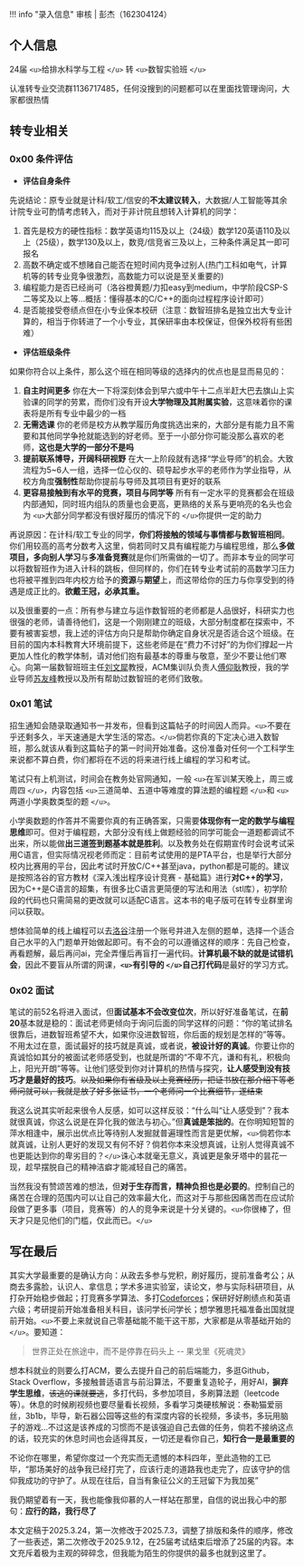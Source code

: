 !!! info "录入信息"
    审核 | 彭杰（162304124）

## 个人信息

24届 `<u>`给排水科学与工程 `</u>` 转 `<u>`数智实验班 `</u>`

认准转专业交流群1136717485，任何没搜到的问题都可以在里面找管理询问，大家都很热情

## 转专业相关

### 0x00 条件评估

- **评估自身条件**

先说结论：原专业就是计科/软工/信安的**不太建议转入**，大数据/人工智能等其余计院专业可酌情考虑转入，而对于非计院且想转入计算机的同学：

1. 首先是校方的硬性指标：数学英语均115及以上（24级）数学120英语110及以上（25级），数学130及以上，数竞/信竞省三及以上，三种条件满足其一即可报名
2. 高数不确定或不想赌自己能否在短时间内竞争过别人(热门工科如电气，计算机等的转专业竞争很激烈，高数能力可以说是至关重要的)
3. 编程能力是否已经尚可（洛谷橙黄题/力扣easy到medium，中学阶段CSP-S二等奖及以上等...概括：懂得基本的C/C++的面向过程程序设计即可）
4. 是否能接受卷绩点但在小专业保本校研（注意：数智班排名是独立出大专业计算的，相当于你转进了一个小专业，其保研率由本校保证，但保外校将有些困难）

- **评估班级条件**

如果你符合以上条件，那么这个班在相同等级的选择内的优点也是显而易见的：

1. **自主时间更多** 你在大一下将深刻体会到早六或中午十二点半赶大巴去旗山上实验课的同学的劳累，而你们没有开设**大学物理及其附属实验**，这意味着你的课表将是所有专业中最少的一档
2. **无需选课** 你的老师是校方从教学履历角度挑选出来的，大部分是有能力且不需要和其他同学争抢就能选到的好老师。至于一小部分你可能没那么喜欢的老师，**这也是大学的一部分不是吗**
3. **提前联系博导，开阔科研视野** 在大一上阶段就有选择“学业导师”的机会。大致流程为5~6人一组，选择一位心仪的、硕导起步水平的老师作为学业指导，从校方角度**强制性**帮助你提前与导师及其项目有更好的联系
4. **更容易接触到有水平的竞赛，项目与同学等** 所有有一定水平的竞赛都会在班级内部通知，同时班内组队的质量也会更高，更熟络的关系与更响亮的名头也会为 `<u>`大部分同学都没有很好履历的情况下的 `</u>`你提供一定的助力

再说原因：在计科/软工专业的同学，**你们将接触的领域与事情都与数智班相同**。你们用较高的高考分数考入这里，倘若同时又具有编程能力与编程思维，那么**多做项目，多向别人学习**与**多准备竞赛**就是你们所需做的一切了。而非本专业的同学可以将数智班作为进入计科的跳板，但同样的，你们在转专业考试前的高数学习压力也将被平推到四年内校方给予的**资源**与**期望**上，而这带给你的压力与你享受到的待遇是成正比的。**欲戴王冠，必承其重。**

以及很重要的一点：所有参与建立与运作数智班的老师都是人品很好，科研实力也很强的老师，请善待他们，这是一个刚刚建立的班级，大部分制度都在探索中，不要有被害妄想，我上述的评估方向只是帮助你确定自身状况是否适合这个班级。在目前的国内本科教育大环境前提下，这些老师是在“费力不讨好”的为你们撑起一片更加人性化的教学体制，请对他们抱有最基本的尊重与敬意，至少不要让他们寒心。向第一届数智班班主任[刘文犀](https://csip.fzu.edu.cn/?page_id=175)教授，ACM集训队负责人[傅仰耿](https://ccds.fzu.edu.cn/info/1206/8489.htm)教授，我的学业导师[苏友峰](https://ccds.fzu.edu.cn/info/1207/8293.htm)教授以及所有帮助过数智班的老师们致敬。

### 0x01 笔试

招生通知会随录取通知书一并发布，但看到这篇帖子的时间因人而异。`<u>`不要在乎还剩多久，半天速通是大学生活的常态。`</u>`倘若你真的下定决心进入数智班，那么就该从看到这篇帖子的第一时间开始准备。这份准备对任何一个工科学生来说都不算白费，你们都将在不远的将来进行线上编程的学习和考试。

笔试只有上机测试，时间会在教务处官网通知，一般 `<u>`在军训某天晚上，周三或周四 `</u>`，内容包括 `<u>`三道简单、五道中等难度的算法题的编程题 `</u>`和 `<u>`两道小学奥数类型的题 `</u>`。

小学奥数题的作答并不需要你真的有正确答案，只需要**体现你有一定的数学与编程思维**即可。但对于编程题，大部分没有线上做题经验的同学可能会一道题都调试不出来，所以能做**出三道签到题基本就是胜利**。以及教务处在假期宣传时会说考试采用C语言，但实际情况视老师而定：目前考试使用的是PTA平台，也是举行大部分校内比赛用的平台，因此考试时开放C/C++甚至java，python都是可能的。建议是按照洛谷的官方教材《深入浅出程序设计竞赛 - 基础篇》进行**对C++的学习**，因为C++是C语言的超集，有很多比C语言更简便的写法和用法（stl库），初学阶段的代码也只需简易的更改就可以适配C语言。这本书的电子版可在转专业群里询问以获取。

想体验简单的线上编程可以去[洛谷](https://www.luogu.com.cn/)注册一个账号并进入左侧的题单，选择一个适合自己水平的入门题单开始做起即可。有不会的可以遵循这样的顺序：先自己检查，再看题解，最后再问ai，完全弄懂后再盲打一遍代码。**计算机最不缺的就是试错机会**，因此不要盲从所谓的网课，**`<u>`有引导的 `</u>`自己打代码**是最好的学习方式。

### 0x02 面试

笔试的前52名将进入面试，但**面试基本不会改变位次**，所以好好准备笔试，在**前20**基本就是稳的：面试老师更倾向于询问后面的同学这样的问题：“你的笔试排名很靠后，进数智班希望不大，如果你没进数智班，你后面的规划是怎样的”等等。不用太过在意，面试最好的技巧就是真诚，或者说，**被设计好的真诚**。你要让你的真诚恰如其分的被面试老师感受到，也就是所谓的“不卑不亢，谦和有礼，积极向上，阳光开朗”等等。让他们感受到你对计算机的热情与探究，**让人感受到没有技巧才是最好的技巧**。~~以及如果你有省级及以上竞赛经历，把证书放在那介绍下等老师问就可以，我就是放了好多张证书，一个老师问一个比赛细节，遂结束~~

我这么说其实听起来很令人反感，如可以这样反驳：“什么叫“让人感受到”？我本就很真诚，你这么说是在异化我的做法与初心。”但**真诚是笨拙的**。在你明知短暂的萍水相逢中，展示出优点比等待别人发掘就普遍理性而言是更优解，`<u>`倘若你本就真诚，让别人更好的发现又有何不好？倘若你本来没想真诚，让别人觉得真诚不也更能达到你的卑劣目的？`</u>`诛心本就毫无意义，真诚更是象牙塔中的昙花一现，趁早摆脱自己的精神洁癖才能减轻自己的痛苦。

当然我没有赞颂苦难的想法，但**对于生存而言，精神负担也是必要的**。控制自己的痛苦在合理的范围内可以让自己的效率最大化，而这对于与那些因痛苦而在应试阶段做了更多事（项目，竞赛等）的人的竞争来说是十分关键的。`<u>`你很棒了，但天才只是见他们的门槛，仅此而已。`</u>`

## 写在最后

其实大学最重要的是确认方向：从政去多参与党积，刷好履历，提前准备考公；从商去多露脸，认识人、拿信息；学术多进实验室，读论文，参与实际科研项目，从打杂开始稳步做起；打竞赛多学算法、多打[Codeforces](https://codeforces.com/)；保研好好刷绩点和英语六级；考研提前开始准备相关科目，该问学长问学长；想学雅思托福准备出国就提前开始。`<u>`不要上来就说自己零基础能不能干这干那，大家都是从零基础开始的 `</u>`。要知道：

> 世界正处在旅途中，而不是停靠在码头上 -- 果戈里《死魂灵》

想本科就业的则要么打ACM，要么去提升自己的前后端能力，多逛Github，Stack Overflow，多接触普适语言与前沿算法，不要重复造轮子，用好AI，**摒弃学生思维**，~~该逃的课就要逃~~，多打代码，多参加项目，多刷算法题（leetcode等）。休息的时候刷视频也要尽量看长视频，多看学习类硬核解说：泰勒猫爱丽丝，3b1b，毕导，新石器公园等这些的有深度内容的长视频，多读书，多玩用脑子的游戏...不过这是该养成的习惯而不是该强迫自己去做的任务，倘若不接纳这点的话，较充实的休息时间也会适得其反，一切还是看你自己，**知行合一是最重要的**

不论你在哪里，希望你度过一个充实而无遗憾的本科四年，至此造物的工已毕，“那场美好的战争我已经打完了，应该行走的道路我也走完了，应该守护的信仰我成功的守护了。从现在往后，自当有象征公义的王冠留下为我加冕”

我仍期望着有一天，我也能像我仰慕的人一样站在那里，自信的说出我心中的那句：**应行的路，我行尽了**

本文定稿于2025.3.24，第一次修改于2025.7.3，调整了排版和条件的顺序，修改了一些表述，第二次修改于2025.9.12，在25届考试结束后增添了25届的内容。本文充斥着极为主观的碎碎念，但我能为陌生的你提供的最多也就到这里了。
